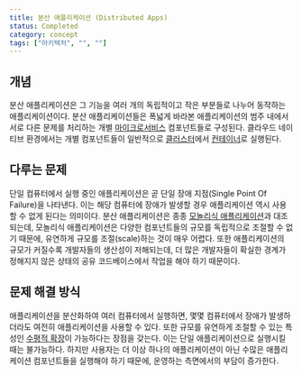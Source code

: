 ```yaml
---
title: 분산 애플리케이션 (Distributed Apps)
status: Completed
category: concept
tags: ["아키텍처", "", ""]
---
```


## 개념

분산 애플리케이션은 그 기능을 여러 개의 독립적이고 작은 부분들로 나누어 동작하는 애플리케이션이다.
분산 애플리케이션들은 폭넓게 바라본 애플리케이션의 범주 내에서 서로 다른 문제를 처리하는
개별 [마이크로서비스](/ko/microservices/) 컴포넌트들로 구성된다.
클라우드 네이티브 환경에서는 개별 컴포넌트들이 일반적으로 [클러스터](/cluster)에서 [컨테이너](/ko/container/)로 실행된다.

## 다루는 문제

단일 컴퓨터에서 실행 중인 애플리케이션은 곧 단일 장애 지점(Single Point Of Failure)을 나타낸다. 이는 해당 컴퓨터에 장애가 발생할 경우 애플리케이션 역시 사용할 수 없게 된다는 의미이다.
분산 애플리케이션은 종종 [모놀리식 애플리케이션](/ko/monolithic-apps/)과 대조되는데,
모놀리식 애플리케이션은 다양한 컴포넌트들의 규모를 독립적으로 조절할 수 없기 때문에, 유연하게 규모를 조절(scale)하는 것이 매우 어렵다.
또한 애플리케이션의 규모가 커질수록 개발자들의 생산성이 저해되는데,
더 많은 개발자들이 확실한 경계가 정해지지 않은 상태의 공유 코드베이스에서 작업을 해야 하기 때문이다.

## 문제 해결 방식

애플리케이션을 분산화하여 여러 컴퓨터에서 실행하면, 몇몇 컴퓨터에서 장애가 발생하더라도 여전히 애플리케이션을 사용할 수 있다.
또한 규모를 유연하게 조절할 수 있는 특성인 [수평적 확장](/horizontal-scaling/)이 가능하다는 장점을 갖는다.
이는 단일 애플리케이션으로 실행시킬 때는 불가능하다.
하지만 사용자는 더 이상 하나의 애플리케이션이 아닌 수많은 애플리케이션 컴포넌트들을 실행해야 하기 때문에,
운영하는 측면에서의 부담이 증가한다.